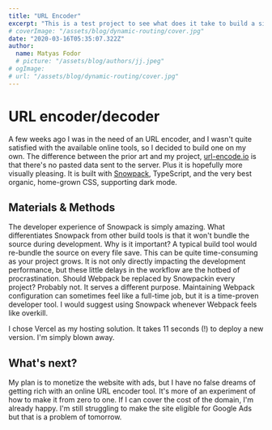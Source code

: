 ```yaml
---
title: "URL Encoder"
excerpt: "This is a test project to see what does it take to build a simple developer utility"
# coverImage: "/assets/blog/dynamic-routing/cover.jpg"
date: "2020-03-16T05:35:07.322Z"
author:
  name: Matyas Fodor
  # picture: "/assets/blog/authors/jj.jpeg"
# ogImage:
# url: "/assets/blog/dynamic-routing/cover.jpg"
---
```


# URL encoder/decoder

A few weeks ago I was in the need of an URL encoder, and I wasn't quite satisfied with the available online tools, so I decided to build one on my own. The difference between the prior art and my project, [url-encode.io](https://url-encode.io) is that there's no pasted data sent to the server. Plus it is hopefully more visually pleasing. It is built with [Snowpack](https://www.snowpack.dev), TypeScript, and the very best organic, home-grown CSS, supporting dark mode.

## Materials & Methods

The developer experience of Snowpack is simply amazing. What differentiates Snowpack from other build tools is that it won't bundle the source during development. Why is it important? A typical build tool would re-bundle the source on every file save. This can be quite time-consuming as your project grows. It is not only directly impacting the development performance, but these little delays in the workflow are the hotbed of procrastination. Should Webpack be replaced by Snowpackin every project? Probably not. It serves a different purpose. Maintaining Webpack configuration can sometimes feel like a full-time job, but it is a time-proven developer tool. I would suggest using Snowpack whenever Webpack feels like overkill.

I chose Vercel as my hosting solution. It takes 11 seconds (!) to deploy a new version. I'm simply blown away.

## What's next?

My plan is to monetize the website with ads, but I have no false dreams of getting rich with an online URL encoder tool. It's more of an experiment of how to make it from zero to one. If I can cover the cost of the domain, I'm already happy. I'm still struggling to make the site eligible for Google Ads but that is a problem of tomorrow.
